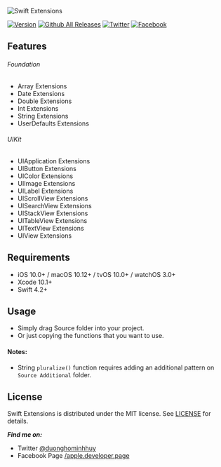 ![Swift Extensions](https://raw.githubusercontent.com/duonghominhhuy/swift-extensions/master/Images/swift-extensions.jpg)

[![Version](http://img.shields.io/badge/version-1.0.0-green.svg?style=flat)](https://github.com/duonghominhhuy/swift-extensions)
[![Github All Releases](https://img.shields.io/github/downloads/duonghominhhuy/swift-extensions/total.svg)](https://github.com/duonghominhhuy/swift-extensions)
[![Twitter](https://img.shields.io/badge/twitter-@duonghominhhuy-blue.svg?style=flat)](http://twitter.com/duonghominhhuy)
[![Facebook](https://img.shields.io/badge/facebook-@apple.developer.page-blue.svg?style=flat)](https://www.facebook.com/apple.developer.page)

## Features

###### Foundation
- Array Extensions
- Date Extensions
- Double Extensions
- Int Extensions
- String Extensions
- UserDefaults Extensions

###### UIKit
- UIApplication Extensions
- UIButton Extensions
- UIColor Extensions
- UIImage Extensions
- UILabel Extensions
- UIScrollView Extensions
- UISearchView Extensions
- UIStackView Extensions
- UITableView Extensions
- UITextView Extensions
- UIView Extensions

## Requirements

- iOS 10.0+ / macOS 10.12+ / tvOS 10.0+ / watchOS 3.0+
- Xcode 10.1+
- Swift 4.2+

## Usage

- Simply drag Source folder into your project.
- Or just copying the functions that you want to use.

#### Notes:

- String ```pluralize()``` function requires adding an additional pattern on ```Source Additional``` folder.

## License

Swift Extensions is distributed under the MIT license. See [LICENSE](https://github.com/duonghominhhuy/swift-extensions/blob/master/LICENSE) for details.

**_Find me on:_**
- Twitter [@duonghominhhuy](https://twitter.com/duonghominhhuy)
- Facebook Page [/apple.developer.page](https://www.fb.com/apple.developer.page)
